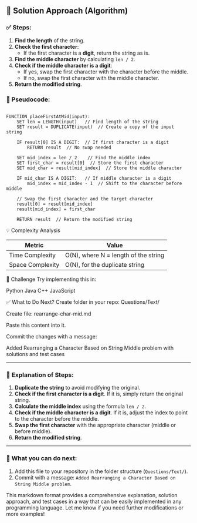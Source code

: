 ## 🧠 Solution Approach (Algorithm)

### ✅ Steps:
1. **Find the length** of the string.
2. **Check the first character**:
   - If the first character is a **digit**, return the string as is.
3. **Find the middle character** by calculating `len / 2`.
4. **Check if the middle character is a digit**:
   - If yes, swap the first character with the character before the middle.
   - If no, swap the first character with the middle character.
5. **Return the modified string**.

### 📝 Pseudocode:

```pseudo

FUNCTION placeFirstAtMid(input):
    SET len = LENGTH(input)   // Find length of the string
    SET result = DUPLICATE(input)  // Create a copy of the input string
    
    IF result[0] IS A DIGIT:  // If first character is a digit
        RETURN result  // No swap needed
    
    SET mid_index = len / 2    // Find the middle index
    SET first_char = result[0]  // Store the first character
    SET mid_char = result[mid_index]  // Store the middle character

    IF mid_char IS A DIGIT:   // If middle character is a digit
        mid_index = mid_index - 1  // Shift to the character before middle
    
    // Swap the first character and the target character
    result[0] = result[mid_index]
    result[mid_index] = first_char

    RETURN result  // Return the modified string

```

💡 Complexity Analysis

| Metric           | Value                                |
| ---------------- | ------------------------------------ |
| Time Complexity  | O(N), where N = length of the string |
| Space Complexity | O(N), for the duplicate string       |



🚀 Challenge
Try implementing this in:

Python
Java
C++
JavaScript

✅ What to Do Next?
Create folder in your repo: Questions/Text/

Create file: rearrange-char-mid.md

Paste this content into it.

Commit the changes with a message:

Added Rearranging a Character Based on String Middle problem with solutions and test cases


---

### 📌 **Explanation of Steps**:
1. **Duplicate the string** to avoid modifying the original.
2. **Check if the first character is a digit**. If it is, simply return the original string.
3. **Calculate the middle index** using the formula `len / 2`.
4. **Check if the middle character is a digit**. If it is, adjust the index to point to the character before the middle.
5. **Swap the first character** with the appropriate character (middle or before middle).
6. **Return the modified string**.

---

### 📌 **What you can do next**:
1. Add this file to your repository in the folder structure (`Questions/Text/`).
2. Commit with a message: `Added Rearranging a Character Based on String Middle problem`.

This markdown format provides a comprehensive explanation, solution approach, and test cases in a way that can be easily implemented in any programming language. Let me know if you need further modifications or more examples!
